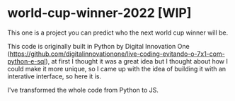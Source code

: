 # world-cup-winner-2022 [WIP]
 
 This one is a project you can predict who the next world cup winner will be. 
 
 This code is originally built in Python by Digital Innovation One (https://github.com/digitalinnovationone/live-coding-evitando-o-7x1-com-python-e-sql), at first I thought it was a great idea but I thought about how I could make it more unique, so I came up with the idea of building it with an interative interface, so here it is.

 I've transformed the whole code from Python to JS.
